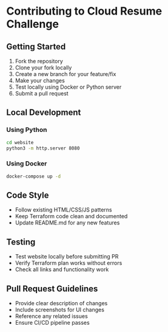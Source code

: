 # Contributing to Cloud Resume Challenge

## Getting Started

1. Fork the repository
2. Clone your fork locally
3. Create a new branch for your feature/fix
4. Make your changes
5. Test locally using Docker or Python server
6. Submit a pull request

## Local Development

### Using Python
```bash
cd website
python3 -m http.server 8080
```

### Using Docker
```bash
docker-compose up -d
```

## Code Style

- Follow existing HTML/CSS/JS patterns
- Keep Terraform code clean and documented
- Update README.md for any new features

## Testing

- Test website locally before submitting PR
- Verify Terraform plan works without errors
- Check all links and functionality work

## Pull Request Guidelines

- Provide clear description of changes
- Include screenshots for UI changes
- Reference any related issues
- Ensure CI/CD pipeline passes
